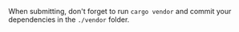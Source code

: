 When submitting, don't forget to run `cargo vendor` and commit your dependencies in the `./vendor` folder.